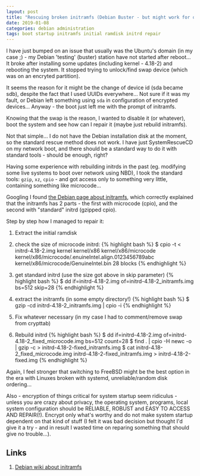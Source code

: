 ```yaml
---
layout: post
title: "Rescuing broken initramfs (Debian Buster - but might work for others)"
date: 2019-01-08
categories: debian administration
tags: boot startup initramfs initial ramdisk initrd repair
---
```

I have just bumped on an issue that usually was the Ubuntu's domain (in my case ;) -
my Debian 'testing' (buster) station have not started after reboot... It broke 
after installing some updates (including kernel - 4.18-2) and rebooting the system.
It stopped trying to unlock/find swap device (which was on an encryted partition).

It seems the reason for it might be the change of device id (sda became sdb), despite
the fact that I used UUIDs everywhere... Not sure if it was my fault, or Debian
left something using `sda` in configuration of encrypted devices...
Anyway - the boot just left me with the prompt of initramfs.

Knowing that the swap is the reason, I wanted to disable it (or whatever), boot 
the system and see how can I repair it (maybe just rebuild initramfs).

Not that simple... I do not have the Debian installation disk at the moment,
so the standard rescue method does not work. I have just SystemRescueCD on my network boot,
and there should be a standard way to do it with standard tools - should be enough, right?

Having some experience with rebuilding initrds in the past (eg. modifying some live systems
to boot over network using NBD), I took the standard tools: `gzip`, `xz`, `cpio` -
and got access only to something very little, containing something like microcode...

Googling I found [the Debian page about initramfs][1.], which correctly explained that
the initramfs has 2 parts - the first with microcode (cpio), and the second with "standard"
initrd (gzipped cpio).

Step by step how I managed to repair it:

1. Extract the initial ramdisk
  1. check the size of microcode initrd:
{% highlight bash %}
$ cpio -t < initrd-4.18-2.img
kernel
kernel/x86
kernel/x86/microcode
kernel/x86/microcode/.enuineIntel.align.0123456789abc
kernel/x86/microcode/GenuineIntel.bin
28 blocks
{% endhighlight %}
  2. get standard initrd (use the size got above in skip parameter)
{% highlight bash %}
$ dd if=initrd-4.18-2.img of=initrd-4.18-2_initramfs.img bs=512 skip=28
{% endhighlight %}

  3. extract the initramfs (in some empty directory!)
{% highlight bash %}
$ gzip -cd initrd-4.18-2_initramfs.img | cpio -i
{% endhighlight %}
2. Fix whatever necessary (in my case I had to comment/remove swap from crypttab)
3. Rebuild initrd
{% highlight bash %}
$ dd if=initrd-4.18-2.img of=initrd-4.18-2_fixed_microcode.img bs=512 count=28
$ find . | cpio -H newc -o | gzip -c > initrd-4.18-2-fixed_initramfs.img
$ cat initrd-4.18-2_fixed_microcode.img initrd-4.18-2-fixed_initramfs.img > initrd-4.18-2-fixed.img
{% endhighlight %}

Again, I feel stronger that switching to FreeBSD might be the best option in the era with
Linuxes broken with systemd, unreliable/random disk ordering...

Also - encryption of things critical for system startup seem ridiculus - unless you are crazy
about privacy, the operating system, programs, local system configuration should be
RELIABLE, ROBUST and EASY TO ACCESS AND REPAIR(!). Encrypt only what's worthy and do not
make system startup dependent on that kind of stuff (I felt it was bad decision but thought
I'd give it a try - and in result I wasted time on reparing something that should give no trouble...).


Links
--------------------
1. [Debian wiki about initramfs][1.]

[1.]: https://wiki.debian.org/initramfs
